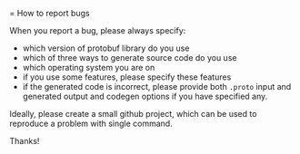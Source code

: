 = How to report bugs

When you report a bug, please always specify:

* which version of protobuf library do you use
* which of three ways to generate source code do you use
* which operating system you are on
* if you use some features, please specify these features
* if the generated code is incorrect, please provide both `.proto` input and generated output
  and codegen options if you have specified any.

Ideally, please create a small github project, which can be used to reproduce a problem with single command.

Thanks!
